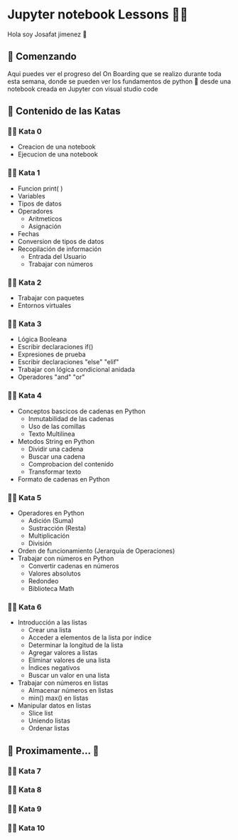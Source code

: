 # Jupyter notebook Lessons :man_technologist:


Hola soy Josafat jimenez :wave:

## :rocket: Comenzando

Aqui puedes ver el progreso del On Boarding que se realizo durante toda esta semana, donde se pueden ver los fundamentos de python :snake:
desde una notebook creada en Jupyter con visual studio code


## :blue_book: Contenido de las Katas

### :man_astronaut: Kata 0

* Creacion de una notebook
* Ejecucion de una notebook

### :man_astronaut: Kata 1

* Funcion print( )
* Variables
* Tipos de datos
* Operadores
  * Aritmeticos
  * Asignación
* Fechas
* Conversion de tipos de datos
* Recopilación de información
  * Entrada del Usuario
  * Trabajar con números

### :man_astronaut: Kata 2 

* Trabajar con paquetes
* Entornos virtuales

### :man_astronaut: Kata 3

* Lógica Booleana
* Escribir declaraciones if()
* Expresiones de prueba
* Escribir declaraciones "else" "elif"
* Trabajar con lógica condicional anidada
* Operadores "and" "or"

### :man_astronaut: Kata 4

* Conceptos bascicos de cadenas en Python
  * Inmutabilidad de las cadenas
  * Uso de las comillas
  * Texto Multilinea
* Metodos String en Python
  * Dividir una cadena
  * Buscar una cadena
  * Comprobacion del contenido
  * Transformar texto
* Formato de cadenas en Python


### :man_astronaut: Kata 5

* Operadores en Python
  * Adición (Suma)
  * Sustracción (Resta)
  * Multiplicación
  * División
* Orden de funcionamiento (Jerarquía de Operaciones)
* Trabajar con números en Python
  * Convertir cadenas en números
  * Valores absolutos
  * Redondeo
  * Biblioteca Math

### :man_astronaut: Kata 6

* Introducción a las listas
  * Crear una lista
  * Acceder a elementos de la lista por índice
  * Determinar la longitud de la lista
  * Agregar valores a listas
  * Eliminar valores de una lista
  * Índices negativos
  * Buscar un valor en una lista
* Trabajar con números en listas
  * Almacenar números en listas
  * min() max() en listas
* Manipular datos en listas
  * Slice list
  * Uniendo listas
  * Ordenar listas

## :construction_worker: Proximamente... :construction:

### :man_astronaut: Kata 7
### :man_astronaut: Kata 8
### :man_astronaut: Kata 9
### :man_astronaut: Kata 10



























